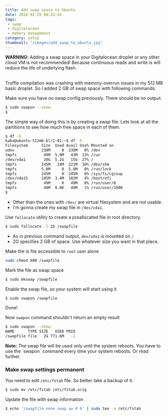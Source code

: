 ```yaml
---
title: Add swap space to Ubuntu
date: 2018-02-28 08:32:54
tags:
 - swap
 - digitalocean
 - memory management
category: setup
thumbnail: "/images/add_swap_to_ubuntu.jpg"
---
```


<aside class="alert alert-danger" style="border-radius: 3px;">
<strong>WARNING:</strong> Adding a swap space in your Digitalocean droplet or any other cloud VM is not recommended!
Because continuous reads and write is will reduce the life of underlying flash.
</aside><br/>

Truffle compilation was crashing with memory-overrun issues in my 512 MB basic droplet. So I added 2 GB of swap space with following commands.

Make sure you have no swap config previously. There should be no output.
```sh
$ sudo swapon --show
$
```

The simple way of doing this is by creating a swap file. Lets look at all the partitions to see how much free space in each of them.
```sh
$ df -h
kaba@ubuntu-512mb-blr1-01:~$ df -h
Filesystem      Size  Used Avail Use% Mounted on
udev            238M     0  238M   0% /dev
tmpfs            49M  5.9M   43M  13% /run
/dev/vda1        20G  5.2G   15G  27% /
tmpfs           245M   24M  221M  10% /dev/shm
tmpfs           5.0M     0  5.0M   0% /run/lock
tmpfs           245M     0  245M   0% /sys/fs/cgroup
/dev/vda15      105M  3.4M  102M   4% /boot/efi
tmpfs            49M     0   49M   0% /run/user/0
tmpfs            49M  8.0K   49M   1% /run/user/1000
$
```
 * Other than the ones with `/dev/` are virtual filesystem and are not usable.
 * I'm gonna create my swap file in `/dev/vda1`.

Use `fallocate` utility to create a preallocated file in root directory.
```sh
$ sudo fallocate -l 2G /swapfile
```
 * As in previous command output, `dev/vda1` is mounted on `/`
 * 2G specifies 2 GB of space. Use whatever size you want in that place.

Make the is file accessible to `root` user alone
```sh
sudo chmod 600 /swapfile
```

Mark the file as swap space
```sh
$ sudo mkswap /swapfile
```

Enable the swap file, so your system will start using it
```sh
$ sudo swapon /swapfile
```

Done!

Now `swapon` command shouldn't return an empty result
```sh
$ sudo swapon --show
NAME      TYPE SIZE   USED PRIO
/swapfile file   2G 771.6M   -1
```

<aside class="alert alert-info" style="border-radius: 3px;">
<strong>Note:</strong> The swap file will be used only until the system reboots. You have to use the `swapon` command every time your system reboots. Or read further.
</aside>

### Make swap settings permanent
You need to edit `/etc/fstab` file. So better take a backup of it.
```sh
$ sudo mv /etc/fstab /etc/fstab.orig
```

Update the file with swap information
```sh
$ echo '/swapfile none swap sw 0 0' | sudo tee -a /etc/fstab
```

